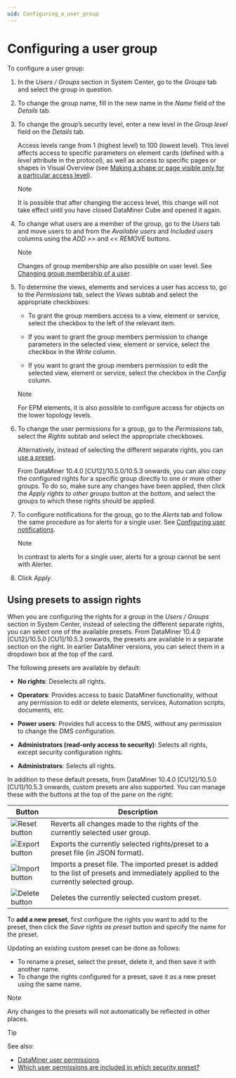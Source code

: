 ```yaml
---
uid: Configuring_a_user_group
---
```


# Configuring a user group

To configure a user group:

1. In the *Users / Groups* section in System Center, go to the *Groups* tab and select the group in question.

1. To change the group name, fill in the new name in the *Name* field of the *Details* tab.

1. To change the group’s security level, enter a new level in the *Group level* field on the *Details* tab.

   Access levels range from 1 (highest level) to 100 (lowest level). This level affects access to specific parameters on element cards (defined with a *level* attribute in the protocol), as well as access to specific pages or shapes in Visual Overview (see [Making a shape or page visible only for a particular access level](xref:Making_a_shape_or_page_visible_only_for_a_particular_access_level)).

   > [!NOTE]
   > It is possible that after changing the access level, this change will not take effect until you have closed DataMiner Cube and opened it again.

1. To change what users are a member of the group, go to the *Users* tab and move users to and from the *Available users* and *Included users* columns using the *ADD \>\>* and *\<\< REMOVE* buttons.

   > [!NOTE]
   > Changes of group membership are also possible on user level. See [Changing group membership of a user](xref:Changing_group_membership_of_a_user).

1. To determine the views, elements and services a user has access to, go to the *Permissions* tab, select the *Views* subtab and select the appropriate checkboxes:

   - To grant the group members access to a view, element or service, select the checkbox to the left of the relevant item.

   - If you want to grant the group members permission to change parameters in the selected view, element or service, select the checkbox in the *Write* column.

   - If you want to grant the group members permission to edit the selected view, element or service, select the checkbox in the *Config* column.

   > [!NOTE]
   > For EPM elements, it is also possible to configure access for objects on the lower topology levels.

1. To change the user permissions for a group, go to the *Permissions* tab, select the *Rights* subtab and select the appropriate checkboxes.

   Alternatively, instead of selecting the different separate rights, you can [use a preset](#using-presets-to-assign-rights).

   From DataMiner 10.4.0 [CU12]/10.5.0/10.5.3 onwards<!-- RN 40803 -->, you can also copy the configured rights for a specific group directly to one or more other groups. To do so, make sure any changes have been applied, then click the *Apply rights to other groups* button at the bottom, and select the groups to which these rights should be applied.

1. To configure notifications for the group, go to the *Alerts* tab and follow the same procedure as for alerts for a single user. See [Configuring user notifications](xref:Configuring_user_notifications).

   > [!NOTE]
   > In contrast to alerts for a single user, alerts for a group cannot be sent with Alerter.

1. Click *Apply*.

## Using presets to assign rights

When you are configuring the rights for a group in the *Users / Groups* section in System Center, instead of selecting the different separate rights, you can select one of the available presets. From DataMiner 10.4.0 [CU12]/10.5.0 [CU1]/10.5.3 onwards<!-- RN 41656 -->, the presets are available in a separate section on the right. In earlier DataMiner versions, you can select them in a dropdown box at the top of the card.

The following presets are available by default:

- **No rights**: Deselects all rights.

- **Operators**: Provides access to basic DataMiner functionality, without any permission to edit or delete elements, services, Automation scripts, documents, etc.

- **Power users**: Provides full access to the DMS, without any permission to change the DMS configuration.

- **Administrators (read-only access to security)**: Selects all rights, except security configuration rights.

- **Administrators**: Selects all rights.

In addition to these default presets, from DataMiner 10.4.0 [CU12]/10.5.0 [CU1]/10.5.3 onwards, custom presets are also supported. You can manage these with the buttons at the top of the pane on the right:

| Button | Description |
|--|--|
| ![Reset button](~/user-guide/images/Security_preset_reset.png) | Reverts all changes made to the rights of the currently selected user group. |
| ![Export button](~/user-guide/images/Security_preset_export.png) | Exports the currently selected rights/preset to a preset file (in JSON format). |
| ![Import button](~/user-guide/images/Security_preset_import.png) | Imports a preset file. The imported preset is added to the list of presets and immediately applied to the currently selected group. |
| ![Delete button](~/user-guide/images/Security_preset_delete.png) | Deletes the currently selected custom preset. |

To **add a new preset**, first configure the rights you want to add to the preset, then click the *Save rights as preset* button and specify the name for the preset.

Updating an existing custom preset can be done as follows:

- To rename a preset, select the preset, delete it, and then save it with another name.
- To change the rights configured for a preset, save it as a new preset using the same name.

> [!NOTE]
> Any changes to the presets will not automatically be reflected in other places.

> [!TIP]
> See also:
>
> - [DataMiner user permissions](xref:DataMiner_user_permissions)
> - [Which user permissions are included in which security preset?](xref:Frequently_asked_questions_about_user_group_settings#which-user-permissions-are-included-in-which-security-preset)
